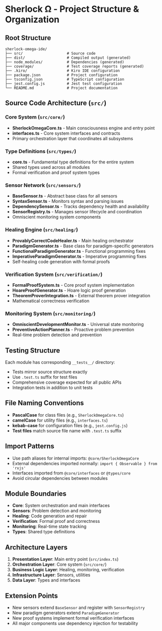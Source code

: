 # Sherlock Ω - Project Structure & Organization

## Root Structure
```
sherlock-omega-ide/
├── src/                    # Source code
├── dist/                   # Compiled output (generated)
├── node_modules/           # Dependencies (generated)
├── coverage/               # Test coverage reports (generated)
├── .kiro/                  # Kiro IDE configuration
├── package.json            # Project configuration
├── tsconfig.json           # TypeScript configuration
├── jest.config.js          # Jest test configuration
└── README.md               # Project documentation
```

## Source Code Architecture (`src/`)

### Core System (`src/core/`)
- **SherlockOmegaCore.ts** - Main consciousness engine and entry point
- **interfaces.ts** - Core system interfaces and contracts
- Primary orchestration layer that coordinates all subsystems

### Type Definitions (`src/types/`)
- **core.ts** - Fundamental type definitions for the entire system
- Shared types used across all modules
- Formal verification and proof system types

### Sensor Network (`src/sensors/`)
- **BaseSensor.ts** - Abstract base class for all sensors
- **SyntaxSensor.ts** - Monitors syntax and parsing issues
- **DependencySensor.ts** - Tracks dependency health and availability
- **SensorRegistry.ts** - Manages sensor lifecycle and coordination
- Omniscient monitoring system components

### Healing Engine (`src/healing/`)
- **ProvablyCorrectCodeHealer.ts** - Main healing orchestrator
- **ParadigmGenerator.ts** - Base class for paradigm-specific generators
- **FunctionalParadigmGenerator.ts** - Functional programming fixes
- **ImperativeParadigmGenerator.ts** - Imperative programming fixes
- Self-healing code generation with formal proofs

### Verification System (`src/verification/`)
- **FormalProofSystem.ts** - Core proof system implementation
- **HoareProofGenerator.ts** - Hoare logic proof generation
- **TheoremProverIntegration.ts** - External theorem prover integration
- Mathematical correctness verification

### Monitoring System (`src/monitoring/`)
- **OmniscientDevelopmentMonitor.ts** - Universal state monitoring
- **PreventiveActionPlanner.ts** - Proactive problem prevention
- Real-time problem detection and prevention

## Testing Structure
Each module has corresponding `__tests__/` directory:
- Tests mirror source structure exactly
- Use `.test.ts` suffix for test files
- Comprehensive coverage expected for all public APIs
- Integration tests in addition to unit tests

## File Naming Conventions
- **PascalCase** for class files (e.g., `SherlockOmegaCore.ts`)
- **camelCase** for utility files (e.g., `interfaces.ts`)
- **kebab-case** for configuration files (e.g., `jest.config.js`)
- **Test files** match source file name with `.test.ts` suffix

## Import Patterns
- Use path aliases for internal imports: `@core/SherlockOmegaCore`
- External dependencies imported normally: `import { Observable } from 'rxjs'`
- Interfaces imported from `@core/interfaces` or `@types/core`
- Avoid circular dependencies between modules

## Module Boundaries
- **Core**: System orchestration and main interfaces
- **Sensors**: Problem detection and monitoring
- **Healing**: Code generation and repair
- **Verification**: Formal proof and correctness
- **Monitoring**: Real-time state tracking
- **Types**: Shared type definitions

## Architecture Layers
1. **Presentation Layer**: Main entry point (`src/index.ts`)
2. **Orchestration Layer**: Core system (`src/core/`)
3. **Business Logic Layer**: Healing, monitoring, verification
4. **Infrastructure Layer**: Sensors, utilities
5. **Data Layer**: Types and interfaces

## Extension Points
- New sensors extend `BaseSensor` and register with `SensorRegistry`
- New paradigm generators extend `ParadigmGenerator`
- New proof systems implement formal verification interfaces
- All major components use dependency injection for testability